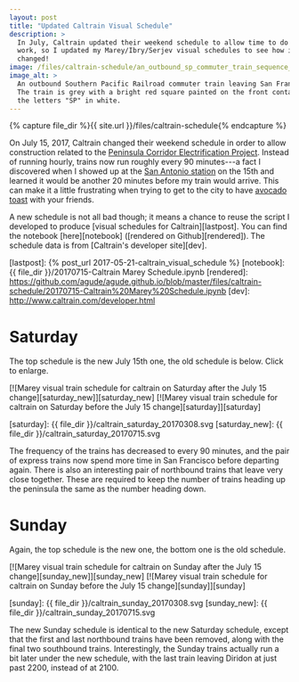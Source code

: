 ```yaml
---
layout: post
title: "Updated Caltrain Visual Schedule"
description: >
  In July, Caltrain updated their weekend schedule to allow time to do track
  work, so I updated my Marey/Ibry/Serjev visual schedules to see how it
  changed!
image: /files/caltrain-schedule/an_outbound_sp_commuter_train_sequence_by_roger_puta.jpg
image_alt: >
  An outbound Southern Pacific Railroad commuter train leaving San Francisco.
  The train is grey with a bright red square painted on the front containing
  the letters "SP" in white.
---
```


{% capture file_dir %}{{ site.url }}/files/caltrain-schedule{% endcapture %}

On July 15, 2017, Caltrain changed their weekend schedule in order to allow
construction related to the [Peninsula Corridor Electrification
Project][pcep]. Instead of running hourly, trains now run roughly every 90
minutes---a fact I discovered when I showed up at the [San Antonio
station][sas] on the 15th and learned it would be another 20 minutes before my
train would arrive. This can make it a little frustrating when trying to get
to the city to have [avocado toast][at] with your friends.

[pcep]: https://en.wikipedia.org/wiki/Electrification_of_Caltrain
[sas]: https://en.wikipedia.org/wiki/San_Antonio_station_(Caltrain)
[at]: http://knowyourmeme.com/memes/avocado-toast

A new schedule is not all bad though; it means a chance to reuse the script I
developed to produce [visual schedules for Caltrain][lastpost]. You can find
the notebook [here][notebook] ([rendered on Github][rendered]). The schedule
data is from [Caltrain's developer site][dev].

[lastpost]: {% post_url 2017-05-21-caltrain_visual_schedule %}
[notebook]: {{ file_dir }}/20170715-Caltrain Marey Schedule.ipynb
[rendered]: https://github.com/agude/agude.github.io/blob/master/files/caltrain-schedule/20170715-Caltrain%20Marey%20Schedule.ipynb
[dev]: http://www.caltrain.com/developer.html

# Saturday

The top schedule is the new July 15th one, the old schedule is below. Click to
enlarge.

[![Marey visual train schedule for caltrain on Saturday after the July 15 change][saturday_new]][saturday_new]
[![Marey visual train schedule for caltrain on Saturday before the July 15 change][saturday]][saturday]

[saturday]: {{ file_dir }}/caltrain_saturday_20170308.svg
[saturday_new]: {{ file_dir }}/caltrain_saturday_20170715.svg

The frequency of the trains has decreased to every 90 minutes, and the pair of
express trains now spend more time in San Francisco before departing again.
There is also an interesting pair of northbound trains that leave very close
together. These are required to keep the number of trains heading up the
peninsula the same as the number heading down.

# Sunday

Again, the top schedule is the new one, the bottom one is the old schedule.

[![Marey visual train schedule for caltrain on Sunday after the July 15 change][sunday_new]][sunday_new]
[![Marey visual train schedule for caltrain on Sunday before the July 15 change][sunday]][sunday]

[sunday]: {{ file_dir }}/caltrain_sunday_20170308.svg
[sunday_new]: {{ file_dir }}/caltrain_sunday_20170715.svg

The new Sunday schedule is identical to the new Saturday schedule, except that
the first and last northbound trains have been removed, along with the final
two southbound trains. Interestingly, the Sunday trains actually run a bit
later under the new schedule, with the last train leaving Diridon at just past
2200, instead of at 2100.
